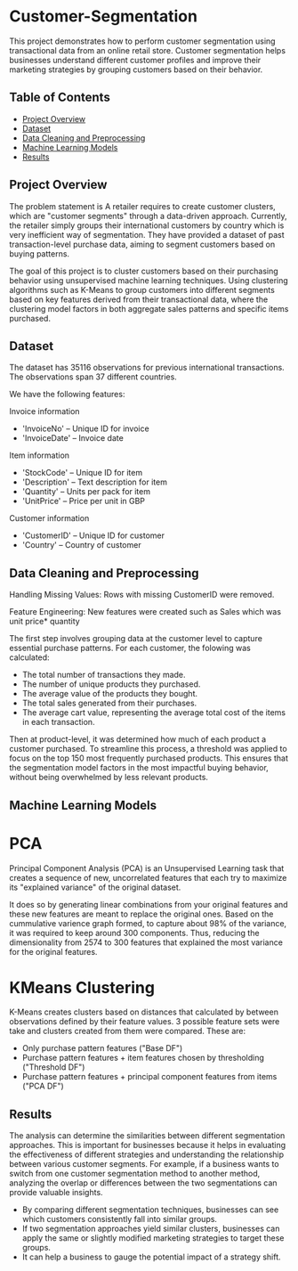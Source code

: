 # Customer-Segmentation
This project demonstrates how to perform customer segmentation using transactional data from an online retail store. Customer segmentation helps businesses understand different customer profiles and improve their marketing strategies by grouping customers based on their behavior.

## Table of Contents
- [Project Overview](#Project-Overview)
- [Dataset](#Dataset)
- [Data Cleaning and Preprocessing](#Data-Cleaning-and-Preprocessing)
- [Machine Learning Models](#machine-learning-models)
- [Results](#results)


## Project Overview
The problem statement is
A retailer requires to create customer clusters, which are "customer segments" through a data-driven approach. Currently, the retailer simply groups their international customers by country which is very inefficient way of segmentation. They have provided a dataset of past transaction-level purchase data, aiming to segment customers based on buying patterns.

The goal of this project is to cluster customers based on their purchasing behavior using unsupervised machine learning techniques. Using clustering algorithms such as K-Means to group customers into different segments based on key features derived from their transactional data, where the clustering model factors in both aggregate sales patterns and specific items purchased.


## Dataset
The dataset has 35116 observations for previous international transactions.
The observations span 37 different countries.

We have the following features:

Invoice information

- 'InvoiceNo' – Unique ID for invoice
- 'InvoiceDate' – Invoice date

Item information

- 'StockCode' – Unique ID for item
- 'Description' – Text description for item
- 'Quantity' – Units per pack for item
- 'UnitPrice' – Price per unit in GBP

Customer information

- 'CustomerID' – Unique ID for customer
- 'Country' – Country of customer

## Data Cleaning and Preprocessing

Handling Missing Values: Rows with missing CustomerID were removed.

Feature Engineering: New features were created such as Sales which was unit price* quantity

The first step involves grouping data at the customer level to capture essential purchase patterns. For each customer, the folowing was calculated:
- The total number of transactions they made.
- The number of unique products they purchased.
- The average value of the products they bought.
- The total sales generated from their purchases.
- The average cart value, representing the average total cost of the items in each transaction.

Then at product-level, it was determined how much of each product a customer purchased. To streamline this process, a threshold was applied to focus on the top 150 most frequently purchased products. This ensures that the segmentation model factors in the most impactful buying behavior, without being overwhelmed by less relevant products.

## Machine Learning Models
# PCA
Principal Component Analysis (PCA) is an Unsupervised Learning task that creates a sequence of new, uncorrelated features that each try to maximize its "explained variance" of the original dataset.

It does so by generating linear combinations from your original features and these new features are meant to replace the original ones.
Based on the cummulative varience graph formed, to capture about 98% of the variance, it was required to keep around 300 components. Thus, reducing the dimensionality from 2574 to 300 features that explained the most variance for the original features.

# KMeans Clustering
 K-Means creates clusters based on distances that calculated by between observations defined by their feature values.
 3 possible feature sets were take and clusters created from them were compared. These are:

- Only purchase pattern features ("Base DF")
- Purchase pattern features + item features chosen by thresholding ("Threshold DF")
- Purchase pattern features + principal component features from items ("PCA DF")

## Results
The analysis can determine the similarities between different segmentation approaches. This is important for businesses because it helps in evaluating the effectiveness of different strategies and understanding the relationship between various customer segments. For example, if a business wants to switch from one customer segmentation method to another method, analyzing the overlap or differences between the two segmentations can provide valuable insights.

- By comparing different segmentation techniques, businesses can see which customers consistently fall into similar groups.
- If two segmentation approaches yield similar clusters, businesses can apply the same or slightly modified marketing strategies to target these groups.
- It can help a business to gauge the potential impact of a strategy shift.
